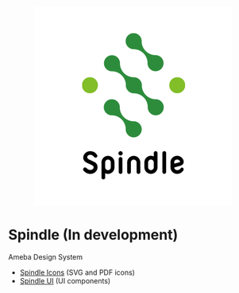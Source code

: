<p align="center">
  <img alt="Spindle" src="./docs/images/spindle-logo.png" width="400">
</p>

# Spindle (In development)

Ameba Design System

- [Spindle Icons](packages/spindle-icons) (SVG and PDF icons)
- [Spindle UI](packages/spindle-ui) (UI components)
